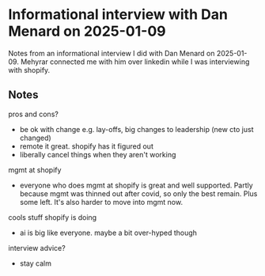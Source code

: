 # Informational interview with Dan Menard on 2025-01-09

Notes from an informational interview I did with Dan Menard on 2025-01-09. Mehyrar connected me with him over linkedin while I was interviewing with shopify.

## Notes

pros and cons?
- be ok with change e.g. lay-offs, big changes to leadership (new cto just changed) 
- remote it great. shopify has it figured out 
- liberally cancel things when they aren't working

mgmt at shopify
- everyone who does mgmt at shopify is great and well supported. Partly because mgmt was thinned out after covid, so only the best remain. Plus some left. It's also harder to move into mgmt now.

cools stuff shopify is doing
- ai is big like everyone. maybe a bit over-hyped though

interview advice?
- stay calm
